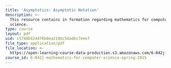 ```yaml
---
title: 'Asymptotics: Asymptotic Notation'
description: >-
  This resource contains in formation regarding mathematics for computer
  science.
type: course
layout: pdf
uid: c5748b424476b0ea219bc5dadbc7eee7
file_type: application/pdf
file_location: >-
  https://open-learning-course-data-production.s3.amazonaws.com/6-042j-mathematics-for-computer-science-spring-2015/c5748b424476b0ea219bc5dadbc7eee7_MIT6_042JS16_AsymNotation.pdf
course_id: 6-042j-mathematics-for-computer-science-spring-2015
---
```

